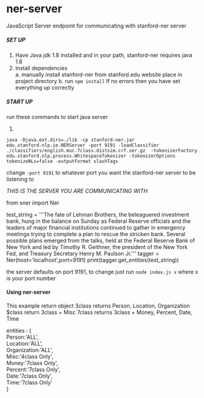 # ner-server
JavaScript Server endpoint for communicating with stanford-ner server

##### SET UP
1. Have Java jdk 1.8 installed and in your path, stanford-ner requires java 1.8
2. Install dependencies<br>
     a. manually install stanford-ner from stanford.edu website place in project directory
     b. run `npm install`
If no errors then you have set everything up correctly

##### START UP

run these commands to start java server

1.
```
java -Djava.ext.dirs=./lib -cp stanford-ner.jar edu.stanford.nlp.ie.NERServer -port 9191 -loadClassifier ./classifiers/english.muc.7class.distsim.crf.ser.gz  -tokenizerFactory edu.stanford.nlp.process.WhitespaceTokenizer -tokenizerOptions tokenizeNLs=false -outputFormat slashTags
``` 
change `-port 9191` to whatever port you want the stanford-ner server to be listening to


*THIS IS THE SERVER YOU ARE COMMUNICATING WITH*

from sner import Ner

test_string = '''The fate of Lehman Brothers, the beleaguered investment bank, hung in the balance on Sunday as Federal Reserve officials and the leaders of major financial institutions continued to gather in emergency meetings trying to complete a plan to rescue the stricken bank. 
Several possible plans emerged from the talks, held at the Federal Reserve Bank of New York and led by Timothy R. Geithner, the president of the New York Fed, and Treasury Secretary Henry M. Paulson Jr.'''
tagger = Ner(host='localhost',port=9191)
print(tagger.get_entities(test_string))

the server defaults on port 9191, to change just run `node index.js x` where x is your port number


#### Using ner-server
This example return object
3class returns Person, Location, Organization
$class return 3class + Misc
7class returns 3class + Money, Percent, Date, Time

entities : {<br>
	Person:'ALL',<br>
	Location:'ALL',<br>
	Organization:'ALL',<br>
	Misc:'4class Only',<br>
	Money:'7class Only',<br>
	Percent:'7class Only',<br>
	Date:'7class Only',<br>
	Time:'7class Only'<br>
}
      
      
